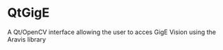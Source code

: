 QtGigE
======

A Qt/OpenCV interface allowing the user to acces GigE Vision using the Aravis library